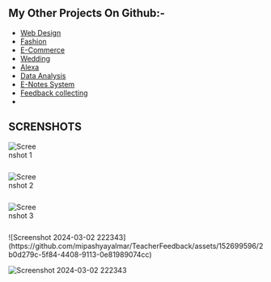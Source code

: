 
## My Other Projects On Github:-
- [Web Design](#)
- [Fashion](#)
- [E-Commerce](#)
- [Wedding](https://github.com/mipashyayalmar/pashya/blob/main/README.md)
- [Alexa](#)
- [Data Analysis](#)
- [E-Notes System](#)
- [Feedback collecting](#)
- 


## SCRENSHOTS

<div style="width: 60px; height: 60px;">
    <img src="" alt="Screenshot 1">
</div>

<div style="width: 60px; height: 60px;">
    <img src="" alt="Screenshot 2">
</div>

<div style="width: 60px; height: 60px;">
    <img src="" alt="Screenshot 3">
</div>![Screenshot 2024-03-02 222343](https://github.com/mipashyayalmar/TeacherFeedback/assets/152699596/2b0d279c-5f84-4408-9113-0e81989074cc)


![Screenshot 2024-03-02 222343](https://github.com/mipashyayalmar/TeacherFeedback/assets/152699596/5efdd6b6-973f-4a51-8ab7-5437ae02c395)
